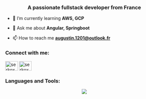 <h3 align="center">A passionate fullstack developer from France</h3>

- 🌱 I’m currently learning **AWS, GCP**

- 💬 Ask me about **Angular, Springboot**

- 📫 How to reach me **augustin.1201@outlook.fr**

<h3 align="left">Connect with me:</h3>
<p align="left">
<a href="https://codepen.io/serkox" target="blank"><img align="center" src="https://raw.githubusercontent.com/rahuldkjain/github-profile-readme-generator/master/src/images/icons/Social/codepen.svg" alt="serkox" height="30" width="40" /></a>
<a href="https://stackoverflow.com/users/serkox" target="blank"><img align="center" src="https://raw.githubusercontent.com/rahuldkjain/github-profile-readme-generator/master/src/images/icons/Social/stack-overflow.svg" alt="serkox" height="30" width="40" /></a>
</p>

<h3 align="left">Languages and Tools:</h3>
<p align="center">
  <a href="https://skillicons.dev">
    <img src="https://skillicons.dev/icons?i=git,kubernetes,docker,linux,gcp,githubactions,firebase,java,spring,kotlin,symfony,python,react,angular,sass,ts,js,mysql,postgres,postman,idea,figma,tailwind," />
  </a>
</p>


<!---
augustinde/augustinde is a ✨ special ✨ repository because its `README.md` (this file) appears on your GitHub profile.
You can click the Preview link to take a look at your changes.
--->
